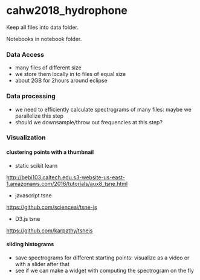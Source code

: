 # cahw2018_hydrophone


Keep all files into data folder.

Notebooks in notebook folder.

### Data Access

- many files of different size
- we store them locally in to files of equal size
- about 2GB for 2hours around eclipse

### Data processing 
- we need to efficiently calculate spectrograms of many files: maybe we parallelize this step
- should we downsample/throw out frequencies at this step?


### Visualization

#### clustering points with a thumbnail 

- static scikit learn

http://bebi103.caltech.edu.s3-website-us-east-1.amazonaws.com/2016/tutorials/aux8_tsne.html

- javascript tsne

https://github.com/scienceai/tsne-js

- D3.js tsne 

https://github.com/karpathy/tsnejs

#### sliding histograms

-  save spectrograms for different starting points: visualize as a video or with a slider after that
-  see if we can make a widget with computing the spectrogram on the fly



